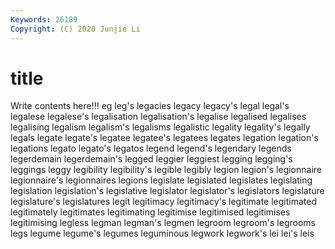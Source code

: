 ```yaml
---
Keywords: 26189
Copyright: (C) 2020 Junjie Li
---
```


# title

Write contents here!!!
eg 
leg's
legacies 
legacy 
legacy's 
legal 
legal's 
legalese 
legalese's 
legalisation 
legalisation's 
legalise
legalised 
legalises 
legalising 
legalism 
legalism's 
legalisms 
legalistic 
legality 
legality's 
legally
legals 
legate 
legate's 
legatee 
legatee's 
legatees 
legates 
legation 
legation's 
legations
legato 
legato's 
legatos 
legend 
legend's 
legendary 
legends 
legerdemain 
legerdemain's 
legged
leggier 
leggiest 
legging 
legging's 
leggings 
leggy 
legibility 
legibility's 
legible 
legibly
legion 
legion's 
legionnaire 
legionnaire's 
legionnaires 
legions 
legislate 
legislated 
legislates 
legislating
legislation 
legislation's 
legislative 
legislator 
legislator's 
legislators 
legislature 
legislature's 
legislatures 
legit
legitimacy 
legitimacy's 
legitimate 
legitimated 
legitimately 
legitimates 
legitimating 
legitimise 
legitimised 
legitimises
legitimising 
legless 
legman 
legman's 
legmen 
legroom 
legroom's 
legrooms 
legs 
legume
legume's 
legumes 
leguminous 
legwork 
legwork's 
lei 
lei's 
leis 
